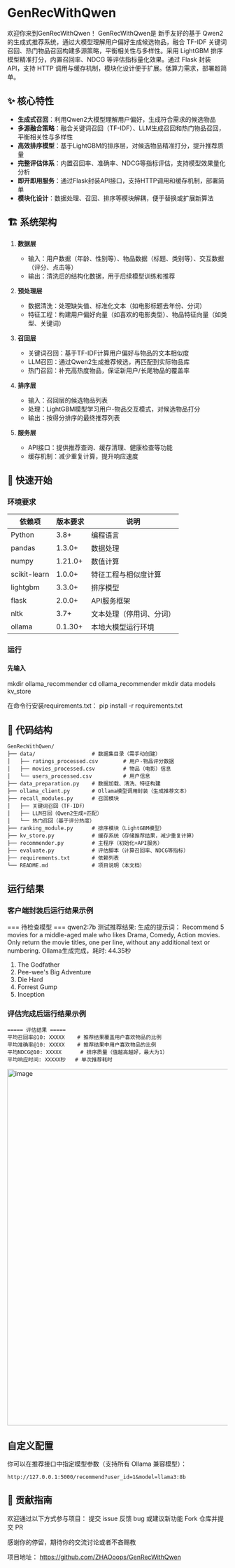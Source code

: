 # GenRecWithQwen
欢迎你来到GenRecWithQwen！
GenRecWithQwen是 新手友好的基于 Qwen2 的生成式推荐系统，通过大模型理解用户偏好生成候选物品，融合 TF-IDF 关键词召回、热门物品召回构建多源策略，平衡相关性与多样性。采用 LightGBM 排序模型精准打分，内置召回率、NDCG 等评估指标量化效果。通过 Flask 封装 API，支持 HTTP 调用与缓存机制，模块化设计便于扩展。低算力需求，部署超简单。

## ✨ 核心特性

- **生成式召回**：利用Qwen2大模型理解用户偏好，生成符合需求的候选物品
- **多源融合策略**：融合关键词召回（TF-IDF）、LLM生成召回和热门物品召回，平衡相关性与多样性
- **高效排序模型**：基于LightGBM的排序层，对候选物品精准打分，提升推荐质量
- **完整评估体系**：内置召回率、准确率、NDCG等指标评估，支持模型效果量化分析
- **即开即用服务**：通过Flask封装API接口，支持HTTP调用和缓存机制，部署简单
- **模块化设计**：数据处理、召回、排序等模块解耦，便于替换或扩展新算法

## 🏗️ 系统架构

1. **数据层**  
   - 输入：用户数据（年龄、性别等）、物品数据（标题、类别等）、交互数据（评分、点击等）
   - 输出：清洗后的结构化数据，用于后续模型训练和推荐

2. **预处理层**  
   - 数据清洗：处理缺失值、标准化文本（如电影标题去年份、分词）
   - 特征工程：构建用户偏好向量（如喜欢的电影类型）、物品特征向量（如类型、关键词）

3. **召回层**  
   - 关键词召回：基于TF-IDF计算用户偏好与物品的文本相似度
   - LLM召回：通过Qwen2生成推荐候选，再匹配到实际物品库
   - 热门召回：补充高热度物品，保证新用户/长尾物品的覆盖率

4. **排序层**  
   - 输入：召回层的候选物品列表
   - 处理：LightGBM模型学习用户-物品交互模式，对候选物品打分
   - 输出：按得分排序的最终推荐列表

5. **服务层**  
   - API接口：提供推荐查询、缓存清理、健康检查等功能
   - 缓存机制：减少重复计算，提升响应速度

## 🚀 快速开始
### 环境要求

| 依赖项         | 版本要求       | 说明                     |
|----------------|----------------|--------------------------|
| Python         | 3.8+           | 编程语言                 |
| pandas         | 1.3.0+         | 数据处理                 |
| numpy          | 1.21.0+        | 数值计算                 |
| scikit-learn   | 1.0.0+         | 特征工程与相似度计算     |
| lightgbm       | 3.3.0+         | 排序模型                 |
| flask          | 2.0.0+         | API服务框架              |
| nltk           | 3.7+           | 文本处理（停用词、分词） |
| ollama         | 0.1.30+        | 本地大模型运行环境       |

### 运行
#### 先输入
mkdir ollama_recommender
cd ollama_recommender
mkdir data models kv_store

在命令行安装requirements.txt：
pip install -r requirements.txt

## 📂 代码结构
```
GenRecWithQwen/
├── data/                  # 数据集目录（需手动创建）
│   ├── ratings_processed.csv        # 用户-物品评分数据
│   ├── movies_processed.csv         # 物品（电影）信息
│   └── users_processed.csv          # 用户信息
├── data_preparation.py    # 数据加载、清洗、特征构建
├── ollama_client.py       # Ollama模型调用封装（生成推荐文本）
├── recall_modules.py      # 召回模块
│   ├── 关键词召回（TF-IDF）
│   ├── LLM召回（Qwen2生成+匹配）
│   └── 热门召回（基于评分热度）
├── ranking_module.py      # 排序模块（LightGBM模型）
├── kv_store.py            # 缓存系统（存储推荐结果，减少重复计算）
├── recommender.py         # 主程序（初始化+API服务）
├── evaluate.py            # 评估脚本（计算召回率、NDCG等指标）
├── requirements.txt       # 依赖列表
└── README.md              # 项目说明（本文档）
```

## 运行结果
### 客户端封装后运行结果示例
=== 待检查模型 ===
qwen2:7b
测试推荐结果:
生成的提示词： Recommend 5 movies for a middle-aged male who likes Drama, Comedy, Action movies.
    Only return the movie titles, one per line, without any additional text or numbering.
Ollama生成完成，耗时: 44.35秒
1. The Godfather
2. Pee-wee's Big Adventure
3. Die Hard
4. Forrest Gump
5. Inception

### 评估完成后运行结果示例
```
===== 评估结果 =====
平均召回率@10: XXXXX    # 推荐结果覆盖用户喜欢物品的比例
平均准确率@10: XXXXX    # 推荐结果中用户喜欢物品的比例
平均NDCG@10: XXXXX      # 排序质量（值越高越好，最大为1）
平均响应时间: XXXXX秒   # 单次推荐耗时
```
<img width="1375" height="815" alt="image" src="https://github.com/user-attachments/assets/ffafe512-1d93-44a7-a697-76645fe68df6" />

## 自定义配置
你可以在推荐接口中指定模型参数（支持所有 Ollama 兼容模型）：
```
http://127.0.0.1:5000/recommend?user_id=1&model=llama3:8b
```

## 🤝 贡献指南
欢迎通过以下方式参与项目：
提交 issue 反馈 bug 或建议新功能
Fork 仓库并提交 PR

感谢你的停留，期待你的交流讨论或者不吝赐教

项目地址：  https://github.com/ZHAOoops/GenRecWithQwen
